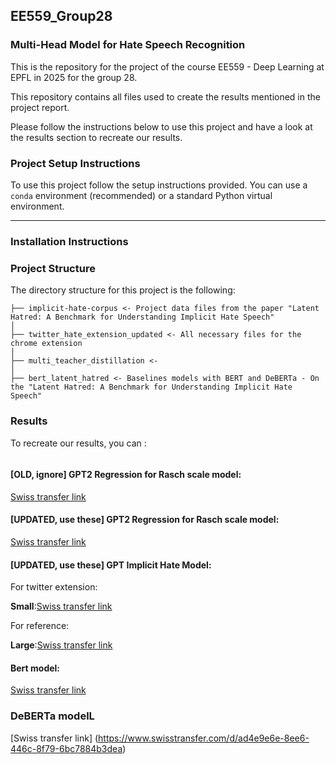 ## EE559_Group28

### Multi-Head Model for Hate Speech Recognition

This is the repository for the project of the course EE559 - Deep Learning at EPFL in 2025 for the group 28.

This repository contains all files used to create the results mentioned in the project report. 

Please follow the instructions below to use this project and have a look at the results section to recreate our results.

### Project Setup Instructions

To use this project follow the setup instructions provided. You can use a `conda` environment (recommended) or a standard Python virtual environment.

---

### Installation Instructions




### Project Structure

The directory structure for this project is the following:

```
├── implicit-hate-corpus <- Project data files from the paper "Latent Hatred: A Benchmark for Understanding Implicit Hate Speech" 
│ 
├── twitter_hate_extension_updated <- All necessary files for the chrome extension
│
├── multi_teacher_distillation <- 
│
├── bert_latent_hatred <- Baselines models with BERT and DeBERTa - On the "Latent Hatred: A Benchmark for Understanding Implicit Hate Speech" 
```



### Results
To recreate our results, you can :
```bash

```


#### [OLD, ignore] GPT2 Regression for Rasch scale model:

[Swiss transfer link](https://www.swisstransfer.com/d/a953c5bd-5503-4944-934e-e4ad579719ca)

#### [UPDATED, use these] GPT2 Regression for Rasch scale model:

[Swiss transfer link](https://www.swisstransfer.com/d/30e38139-bb15-45c7-b0be-cc02d44ba79a)


#### [UPDATED, use these] GPT Implicit Hate Model:

For twitter extension:

**Small**:[Swiss transfer link](https://www.swisstransfer.com/d/1dc8448b-50c7-4a66-882b-78b8e1b3f938)

For reference:

**Large**:[Swiss transfer link](https://www.swisstransfer.com/d/bc9c2a00-9ec9-4996-8b25-fa2e890ecbe7)


#### Bert model:
[Swiss transfer link](https://www.swisstransfer.com/d/e9ae2ef0-f406-4d08-91a4-39344d89d5b8)

### DeBERTa modelL

[Swiss transfer link] (https://www.swisstransfer.com/d/ad4e9e6e-8ee6-446c-8f79-6bc7884b3dea)
